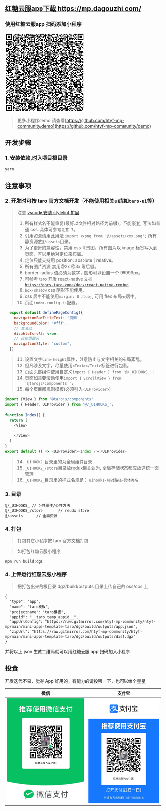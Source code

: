 ## [红糖云服app下载 https://mp.dagouzhi.com/ ](https://mp.dagouzhi.com/)

### 使用红糖云服app 扫码添加小程序

[![小程序码](./qrcode.png)](https://share.dagouzhi.com/#/pages/index/index?data=%7B%22type%22%3A%22app%22%2C%22name%22%3A%22taro%E6%A8%A1%E6%9D%BF%22%2C%22projectname%22%3A%22taro%E6%A8%A1%E6%9D%BF%22%2C%22appid%22%3A%22__taro_temp_appid__%22%2C%22appUrlConfig%22%3A%22https%3A%2F%2Fraw.gitmirror.com%2Fhtyf-mp-community%2Fhtyf-mp%2Fmain%2Fmini-apps-template-taro%2Fdgz%2Fbuild%2Foutputs%2Fapp.json%22%2C%22zipUrl%22%3A%22https%3A%2F%2Fraw.gitmirror.com%2Fhtyf-mp-community%2Fhtyf-mp%2Fmain%2Fmini-apps-template-taro%2Fdgz%2Fbuild%2Foutputs%2Fdist.dgz%22%7D)

>更多小程序demo 请查看[https://github.com/htyf-mp-community/demo](https://github.com/htyf-mp-community/demo)

## 开发步骤

### 1. 安装依赖,时入项目根目录

```
yarn
```

## 注意事项

### 2. 开发时可按 taro 官方文档开发（不能使用相关ui库如`taro-ui`等）

> 注意
> [vscode 安装 stylelint 扩展](https://marketplace.visualstudio.com/items?itemName=stylelint.vscode-stylelint)
>
> 1. 所有样式名不能重复(最好以文件相对路径为前缀)，不能嵌套, 写法如普通 css. 具体可参考`注意 7`。
> 2. 引用资源请用此用法 `import xxpng from '@/assets/xxx.png';` 所有静资源放`@/assets`目录。
> 3. 为了更好的兼容性，禁用 css 背景图，所有图片以 image 标签写入到页面，可以用绝对定位来布局。
> 4. 定位只能支持用 position: absolute | relative。
> 5. 所有图片资源 禁用@2x @3x 等后缀。
> 6. border-radius 值必须为数字，圆形可以设置一个 99999px。
> 7. 可参考 taro 开发 react-native 文档 [`https://docs.taro.zone/docs/react-native-remind`](https://docs.taro.zone/docs/react-native-remind)
> 8. `box-shadow` css 阴影不能使用。
> 9. css 居中不能使用`margin: 0 atuo;`, 可用 flex 布局去居中。
> 10. 页面`index.config.ts`配置。

  ```javascript
    export default definePageConfig({
      navigationBarTitleText: '页面',
      backgroundColor: '#fff',
      // 禁滚动
      disableScroll: true,
      // 自定页面头
      navigationStyle: "custom",
    })
  ```

> 11. 设置文字`line-height`属性，注意防止与文字相关的布局紊乱。 
> 12. 但凡涉及文字，尽量使用`<Text></Text>`标签进行包裹。 
> 11. 页面头部组件使用自定义`import { Header } from '@/_UIHOOKS_';`
> 12. 页面如需要滚动使用`import { ScrollView } from '@tarojs/components'';`
> 13. 每个页面都规则模板(必须引入`<UIProvider>`)
```javascript
import {View } from '@tarojs/components'
import { Header, UIProvider } from '@/_UIHOOKS_';

function Index() {
  return (
    <View>
      
    </View>
  )
}
export default () => <UIProvider><Index /></UIProvider>
```
> 14. `_UIHOOKS_`目录里的为全局组件目录
> 15. `_UIHOOKS_/store`目录放redux相关业为, 全局存储状态都应放这统一面管理
> 16. `_UIHOOKS_`目录里的样式名规范： `uihooks-相对路径-具体类名`

### 3. 目录

```
@/_UIHOOKS_ // 公共组件/公共方法
@/_UIHOOKS_/store       // reudx store
@/assets      // 全局资源 
```

### 4. 打包

> 打包其它小程序按 taro 官方文档打包

> 如打包红糖云服小程序

```
npm run build:dgz
```

### 4. 上传运行红糖云服小程序

> 把打包出来的根目录 dgz/build/outputs 目录上传自己的 oss/cos 上

```
{
  "type": "app",
  "name": "taro模板",
  "projectname": "taro模板",
  "appid": "__taro_temp_appid__",
  "appUrlConfig": "https://raw.gitmirror.com/htyf-mp-community/htyf-mp/main/mini-apps-template-taro/dgz/build/outputs/app.json",
  "zipUrl": "https://raw.gitmirror.com/htyf-mp-community/htyf-mp/main/mini-apps-template-taro/dgz/build/outputs/dist.dgz"
}
```

并将以上 json 生成二维码就可以用红糖云服 app 扫码加入小程序

## 投食

开发迭代不易，觉得 App 好用的，有能力的请投喂一下，也可以给个星星

| 微信  | 支付宝 |
| ------------- | ------------- |
| ![微信](./docs/IMG_5087.jpg)  | ![支付宝](./docs/IMG_5088.jpg) |